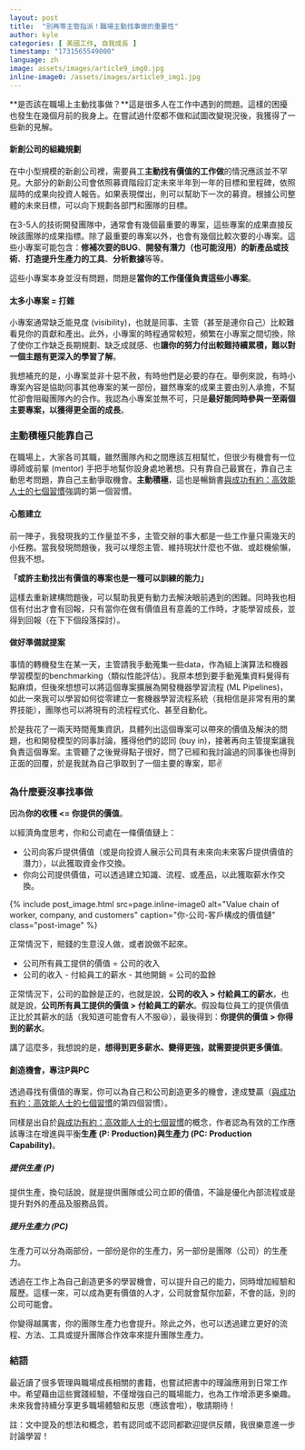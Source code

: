 ```yaml
---
layout: post
title:  "別再等主管指派！職場主動找事做的重要性"
author: kyle
categories: [ 美國工作, 自我成長 ]
timestamp: "1731565549000"
language: zh
image: assets/images/article9_img0.jpg
inline-image0: /assets/images/article9_img1.jpg
---
```


**是否該在職場上主動找事做？**這是很多人在工作中遇到的問題。這樣的困擾也發生在幾個月前的我身上。在嘗試過什麼都不做和試圖改變現況後，我獲得了一些新的見解。

#### 新創公司的組織規劃
在中小型規模的新創公司裡，需要員工**主動找有價值的工作做**的情況應該並不罕見。大部分的新創公司會依照募資階段訂定未來半年到一年的目標和里程碑，依照屆時的成果向投資人報告。如果表現傑出，則可以幫助下一次的募資。根據公司整體的未來目標，可以向下規劃各部門和團隊的目標。

在3-5人的技術開發團隊中，通常會有幾個最重要的專案，這些專案的成果直接反映該團隊的成果指標。除了最重要的專案以外，也會有幾個比較次要的小專案。這些小專案可能包含：**修補次要的BUG**、**開發有潛力（也可能沒用）的新產品或技術**、**打造提升生產力的工具**、**分析數據**等等。

這些小專案本身並沒有問題，問題是**當你的工作僅僅負責這些小專案**。

#### 太多小專案 = 打雜
小專案通常缺乏能見度 (visibility)，也就是同事、主管（甚至是連你自己）比較難看見你的貢獻和產出。此外，小專案的時程通常較短，頻繁在小專案之間切換，除了使你工作缺乏長期規劃、缺乏成就感、也**讓你的努力付出較難持續累積，難以對一個主題有更深入的學習了解**。

我想補充的是，小專案並非十惡不赦，有時他們是必要的存在。舉例來說，有時小專案內容是協助同事其他專案的某一部份，雖然專案的成果主要由別人承擔，不幫忙卻會阻礙團隊內的合作。我認為小專案並無不可，只是**最好能同時參與一至兩個主要專案，以獲得更全面的成長**。

### 主動積極只能靠自己
在職場上，大家各司其職，雖然團隊內和之間應該互相幫忙，但很少有機會有一位導師或前輩 (mentor) 手把手地幫你設身處地著想。只有靠自己最實在，靠自己主動思考問題，靠自己主動爭取機會。**主動積極**，這也是暢銷書[與成功有約：高效能人士的七個習慣](https://www.books.com.tw/products/0010874292?srsltid=AfmBOorMfsoXMNdPi5rIdIseBMiD6zVLnbVgFe105EoqaLJKwJ5z_WPs)強調的第一個習慣。

#### 心態建立
前一陣子，我發現我的工作量並不多，主管交辦的事大都是一些工作量只需幾天的小任務。當我發現問題後，我可以埋怨主管、維持現狀什麼也不做、或趁機偷懶，但我不想。

**「或許主動找出有價值的專案也是一種可以訓練的能力」**

這樣去重新建構問題後，可以幫助我更有動力去解決眼前遇到的困難。同時我也相信有付出才會有回報，只有當你在做有價值且有意義的工作時，才能學習成長，並得到回報（在下下個段落探討）。

#### 做好準備就提案
事情的轉機發生在某一天，主管請我手動蒐集一些data，作為組上演算法和機器學習模型的benchmarking（類似性能評估）。我原本想到要手動蒐集資料覺得有點麻煩，但後來想想可以將這個專案擴展為開發機器學習流程 (ML Pipelines)，如此一來我可以學習如何從零建立一套機器學習流程系統（我相信是非常有用的業界技能），團隊也可以將現有的流程程式化、甚至自動化。

於是我花了一兩天時間蒐集資訊，具體列出這個專案可以帶來的價值及解決的問題，也和開發模型的同事討論，獲得他們的認同 (buy in)，接著再向主管提案讓我負責這個專案。主管聽了之後覺得點子很好，問了已經和我討論過的同事後也得到正面的回覆，於是我就為自己爭取到了一個主要的專案，耶✌️

### 為什麼要沒事找事做
因為**你的收穫 <= 你提供的價值**。

以經濟角度思考，你和公司處在一條價值鏈上：

- 公司向客戶提供價值（或是向投資人展示公司具有未來向未來客戶提供價值的潛力），以此獲取資金作交換。
- 你向公司提供價值，可以透過建立知識、流程、或產品，以此獲取薪水作交換。

{% include post_image.html src=page.inline-image0 alt="Value chain of worker, company, and customers" caption="你-公司-客戶構成的價值鏈" class="post-image" %}


正常情況下，賠錢的生意沒人做，或者說做不起來。

- 公司所有員工提供的價值 = 公司的收入
- 公司的收入 - 付給員工的薪水 - 其他開銷 = 公司的盈餘

正常情況下，公司的盈餘是正的，也就是說，**公司的收入 > 付給員工的薪水**，也就是說，**公司所有員工提供的價值 > 付給員工的薪水**。假設每位員工的提供價值正比於其薪水的話（我知道可能會有人不服😆），最後得到：**你提供的價值 > 你得到的薪水**。

講了這麼多，我想說的是，**想得到更多薪水、變得更強，就需要提供更多價值**。

#### 創造機會，專注P與PC
透過尋找有價值的專案，你可以為自己和公司創造更多的機會，達成雙贏（[與成功有約：高效能人士的七個習慣](https://www.books.com.tw/products/0010874292?srsltid=AfmBOorMfsoXMNdPi5rIdIseBMiD6zVLnbVgFe105EoqaLJKwJ5z_WPs)的第四個習慣）。

同樣是出自於[與成功有約：高效能人士的七個習慣](https://www.books.com.tw/products/0010874292?srsltid=AfmBOorMfsoXMNdPi5rIdIseBMiD6zVLnbVgFe105EoqaLJKwJ5z_WPs)的概念，作者認為有效的工作應該專注在增進與平衡**生產 (P: Production)**與**生產力 (PC: Production Capability)**。

##### 提供生產 (P)
提供生產，換句話說，就是提供團隊或公司立即的價值，不論是優化內部流程或是提升對外的產品及服務品質。

##### 提升生產力 (PC)
生產力可以分為兩部份，一部份是你的生產力，另一部份是團隊（公司）的生產力。

透過在工作上為自己創造更多的學習機會，可以提升自己的能力，同時增加經驗和履歷。這樣一來，可以成為更有價值的人才，公司就會幫你加薪，不會的話，別的公司可能會。

你變得越厲害，你的團隊生產力也會提升。除此之外，也可以透過建立更好的流程、方法、工具或提升團隊合作效率來提升團隊生產力。

### 結語
最近讀了很多管理與職場成長相關的書籍，也嘗試把書中的理論應用到日常工作中。希望藉由這些實踐經驗，不僅增強自己的職場能力，也為工作增添更多樂趣。未來我會持續分享更多職場體驗和反思（應該會啦），敬請期待！

註：文中提及的想法和概念，若有認同或不認同都歡迎提供反饋，我很樂意進一步討論學習！
